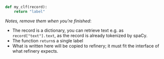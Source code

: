 ```python
def my_clf(record): 
    return "label"
```
_Notes, remove them when you're finished_:
- The record is a dictionary, you can retrieve text e.g. as `record["text"].text`, as the record is already tokenized by spaCy.
- The function `return`s a single label
- What is written here will be copied to refinery; it must fit the interface of what refinery expects.